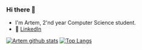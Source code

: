 ### Hi there 👋

- I'm Artem, 2'nd year Computer Science student.
- :office: [LinkedIn](https://www.linkedin.com/in/artem-shabalin-751724218/)


[![Artem github stats](https://github-readme-stats.vercel.app/api?username=MightyArty&count_private=true&show_icons=true&theme=light&hide_rank=false)](https://github.com/anuraghazra/github-readme-stats) 
[![Top Langs](https://github-readme-stats.vercel.app/api/top-langs/?username=MightyArty&layout=compact)](https://github.com/MightyArty/github-readme-stats)



